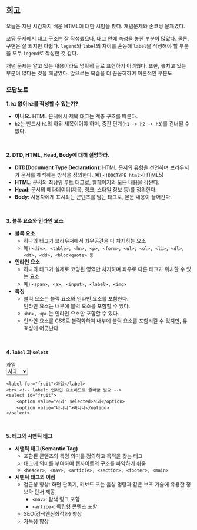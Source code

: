 ## 회고
오늘은 지난 시간까지 배운 HTML에 대한 시험을 봤다. 개념문제와 손코딩 문제였다.

코딩 문제에서 태그 구조는 잘 작성했으나, 태그 안에 속성을 놓친 부분이 많았다. 물론, 구현은 잘 되지만 아쉽다. `legend`와 `label`의 차이를 혼동해 `label`을 작성해야 할 부분을 모두 `legend`로 작성한 것 같다.

개념 문제는 알고 있는 내용이라도 명확히 글로 표현하기 어려웠다. 또한, 놓치고 있는 부분이 많다는 것을 깨달았다. 앞으로는 복습을 더 꼼꼼히하여 이론적인 부분도

### 오답노트
**1. `h1` 없이 `h2`를 작성할 수 있는가?**
- **아니요.** HTML 문서에서 제목 태그는 계층 구조를 따른다.
- `h2`는 반드시 `h1`의 하위 제목이어야 하며, 중간 단계(`h1 -> h2 -> h3`)를 건너뛸 수 없다.

<br>

**2. DTD, HTML, Head, Body에 대해 설명하라.**
- **DTD(Document Type Declaration)**: HTML 문서의 유형을 선언하며 브라우저가 문서를 해석하는 방식을 정의한다. 예) `<!DOCTYPE html>`(HTML5)
- **HTML**: 문서의 최상위 루트 태그로, 웹페이지의 모든 내용을 감싼다.
- **Head**: 문서의 메타데이터(제목, 링크, 스타일 정보 등)를 정의한다.
- **Body**: 사용자에게 표시되는 콘텐츠를 담는 태그로, 본문 내용이 들어간다.

<br>

**3. 블록 요소와 인라인 요소**
- **블록 요소**
    - 하나의 태그가 브라우저에서 좌우공간을 다 차지하는 요소
    - 예) `<div>, <table>, <hn>, <p>, <form>, <ul>, <ol>, <li>, <dl>, <dt>, <dd>, <blockquote> 등`
- **인라인 요소**
    - 하나의 태그가 실제로 코딩된 영역만 차지하며 좌우로 다른 태그가 위치할 수 있는 요소
    - 예) `<span>, <a>, <input>, <label>, <img>`
- **특징**
    - 블럭 요소는 블럭 요소와 인라인 요소를 포함한다. <br>
      인라인 요소는 내부에 블럭 요소를 포함할 수 있다.
    - `<hn>, <p>` 는 인라인 요소만 포함할 수 있다.
    - 인라인 요소를 CSS로 블럭화하여 내부에 블럭 요소를 포함시킬 수 있지만, 유효성에 어긋난다.

<br>

**4. `label` 과 `select`**

<label for="fruit">과일</label>
<br>
<select id="fruit">
    <option value="사과" selected>사과</option>
    <option value="바나나">바나나</option>
</select>

```
<label for="fruit">과일</label>
<br> <!-- label: 인라인 요소이므로 줄바꿈 필요 -->
<select id="fruit">
    <option value="사과" selected>사과</option>
    <option value="바나나">바나나</option>
</select>
```

<br>

**5. 태그와 시맨틱 태그**
- **시맨틱 태그(Semantic Tag)**
    - 포함된 콘텐츠의 특정 의미를 정의하고 목적을 갖는 태그
    - 태그에 의미를 부여하여 웹사이트의 구조를 파악하기 쉬움
    - `<header>, <nav>, <article>, <section>, <footer>, <main>`
- **시맨틱 태그의 이점**
    - 접근성 향상: 화면 판독기, 키보드 또는 음성 명령과 같은 보조 기술에 유용한 정보와 단서 제공
        - `<nav>`: 탐색 링크 포함
        - `<artice>`: 독립형 콘텐츠 포함
    - SEO(검색엔진최적화) 향상
    - 가독성 향상
